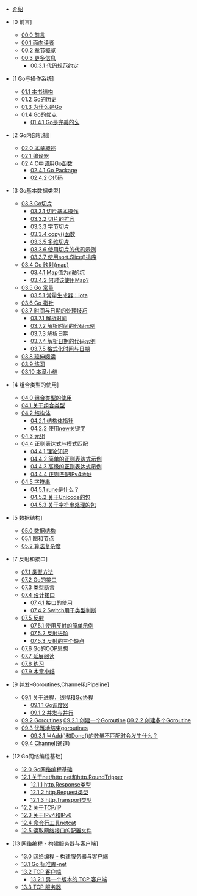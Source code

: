 * [介绍](README.md)

* [0 前言]
  * [00.0 前言](eBook/chapter0/00.0.md)
  * [00.1 面向读者](eBook/chapter0/00.1.md)
  * [00.2 章节概览](eBook/chapter0/00.2.md)
  * [00.3 更多信息](eBook/chapter0/00.3.md)
    * [00.3.1 代码规范约定](eBook/chapter0/00.3.1.md)

* [1 Go与操作系统]
  * [01.1 本书结构](eBook/chapter1/01.1.md)
  * [01.2 Go的历史](eBook/chapter1/01.2.md)
  * [01.3 为什么是Go](eBook/chapter1/01.3.md)
  * [01.4 Go的优点](eBook/chapter1/01.4.md)
    * [01.4.1 Go是完美的么](eBook/chapter1/01.4.1.md)

* [2 Go内部机制]
  * [02.0 本章概述](eBook/chapter2/02.0.md)
  * [02.1 编译器](eBook/chapter2/02.1.md)
  * [02.4 C中调用Go函数](eBook/chapter2/02.4.md)
    * [02.4.1 Go Package](eBook/chapter2/02.4.1.md)
    * [02.4.2 C代码](eBook/chapter2/02.4.2.md)

* [3 Go基本数据类型]
  * [03.3 Go切片](eBook/chapter3/03.3.md)
    * [03.3.1 切片基本操作](eBook/chapter3/03.3.1.md)
    * [03.3.2 切片的扩容](eBook/chapter3/03.3.2.md)
    * [03.3.3 字节切片](eBook/chapter3/03.3.3.md)
    * [03.3.4 copy()函数](eBook/chapter3/03.3.4.md)
    * [03.3.5 多维切片](eBook/chapter3/03.3.5.md)
    * [03.3.6 使用切片的代码示例](eBook/chapter3/03.3.6.md)
    * [03.3.7 使用sort.Slice()排序](eBook/chapter3/03.3.7.md)
  * [03.4 Go 映射(map)](eBook/chapter3/03.4.md)
    * [03.4.1 Map值为nil的坑](eBook/chapter3/03.4.1.md)
    * [03.4.2 何时该使用Map?](eBook/chapter3/03.4.2.md)
  * [03.5 Go 常量](eBook/chapter3/03.5.md)
    * [03.5.1 常量生成器：iota](eBook/chapter3/03.5.1.md)
  * [03.6 Go 指针](eBook/chapter3/03.6.md)
  * [03.7 时间与日期的处理技巧](eBook/chapter3/03.7.md)
    * [03.7.1 解析时间](eBook/chapter3/03.7.1.md)
    * [03.7.2 解析时间的代码示例](eBook/chapter3/03.7.2.md)
    * [03.7.3 解析日期](eBook/chapter3/03.7.3.md)
    * [03.7.4 解析日期的代码示例](eBook/chapter3/03.7.4.md)
    * [03.7.5 格式化时间与日期](eBook/chapter3/03.7.5.md)
  * [03.8 延伸阅读](eBook/chapter3/03.8.md)
  * [03.9 练习](eBook/chapter3/03.9.md)
  * [03.10 本章小结](eBook/chapter3/03.10.md)

* [4 组合类型的使用]
  * [04.0 组合类型的使用](eBook/chapter4/04.0.md)
  * [04.1 关于组合类型](eBook/chapter4/04.1.md)
  * [04.2 结构体](eBook/chapter4/04.2.md)
    * [04.2.1 结构体指针](eBook/chapter4/04.2.1.md)
    * [04.2.2 使用new关键字](eBook/chapter4/04.2.2.md)
  * [04.3 元组](eBook/chapter4/04.3.md)
  * [04.4 正则表达式与模式匹配](eBook/chapter4/04.4.md)
    * [04.4.1 理论知识](eBook/chapter4/04.4.1.md)
    * [04.4.2 简单的正则表达式示例](eBook/chapter4/04.4.2.md)
    * [04.4.3 高级的正则表达式示例](eBook/chapter4/04.4.3.md)
    * [04.4.4 正则匹配IPv4地址](eBook/chapter4/04.4.4.md)
  * [04.5 字符串](eBook/chapter4/04.5.md)
    * [04.5.1 rune是什么？](eBook/chapter4/04.5.1.md)
    * [04.5.2 关于Unicode的包](eBook/chapter4/04.5.2.md)
    * [04.5.3 关于字符串处理的包](eBook/chapter4/04.5.3.md)

* [5 数据结构]
  * [05.0 数据结构](eBook/chapter5/05.0.md)
  * [05.1 图和节点](eBook/chapter5/05.1.md)
  * [05.2 算法复杂度](eBook/chapter5/05.2.md)

* [7 反射和接口]
  * [07.1 类型方法](eBook/chapter7/07.1.md)
  * [07.2 Go的接口](eBook/chapter7/07.2.md)
  * [07.3 类型断言](eBook/chapter7/07.3.md)
  * [07.4 设计接口](eBook/chapter7/07.4.md)
    * [07.4.1 接口的使用](eBook/chapter7/07.4.1.md)
    * [07.4.2 Switch用于类型判断](eBook/chapter7/07.4.2.md)
  * [07.5 反射](eBook/chapter7/07.5.md)
    * [07.5.1 使用反射的简单示例](eBook/chapter7/07.5.1.md)
    * [07.5.2 反射进阶](eBook/chapter7/07.5.2.md)
    * [07.5.3 反射的三个缺点](eBook/chapter7/07.5.3.md)
  * [07.6 Go的OOP思想](eBook/chapter7/07.6.md)
  * [07.7 延展阅读](eBook/chapter7/07.7.md)
  * [07.8 练习](eBook/chapter7/07.8.md)
  * [07.9 本章小结](eBook/chapter7/07.9.md)

* [9 并发-Goroutines,Channel和Pipeline]
  * [09.1 关于进程，线程和Go协程](eBook/chapter9/09.1.md)
    * [09.1.1 Go调度器](eBook/chapter9/09.1.1.md)
    * [09.1.2 并发与并行](eBook/chapter9/09.1.2.md)
  * [09.2 Goroutines](eBook/chapter9/09.2.md)
    [09.2.1 创建一个Goroutine](eBook/chapter9/09.2.1.md)
    [09.2.2 创建多个Goroutine](eBook/chapter9/09.2.2md)
  * [09.3 优雅地结束goroutines](eBook/chapter9/09.3.md)
    * [09.3.1 当Add()和Done()的数量不匹配时会发生什么？](eBook/chapter9/09.3.1.md)
  * [09.4 Channel(通道)](eBook/chapter9/09.4.md)

* [12 Go网络编程基础]
  * [12.0 Go网络编程基础](eBook/chapter12/12.0.md)
  * [12.1 关于net/http,net和http.RoundTripper](eBook/chapter12/12.1.md)
    * [12.1.1 http.Response类型](eBook/chapter12/12.1.1.md)
    * [12.1.2 http.Request类型](eBook/chapter12/12.1.2.md)
    * [12.1.3 http.Transport类型](eBook/chapter12/12.1.3.md)
  * [12.2 关于TCP/IP](eBook/chapter12/12.2.md)
  * [12.3 关于IPv4和IPv6](eBook/chapter12/12.3.md)
  * [12.4 命令行工具netcat](eBook/chapter12/12.4.md)
  * [12.5 读取网络接口的配置文件](eBook/chapter12/12.5.md)

* [13 网络编程 - 构建服务器与客户端]
  * [13.0 网络编程 - 构建服务器与客户端](eBook/chapter13/13.0.md)
  * [13.1 Go 标准库-net](eBook/chapter13/13.1.md)
  * [13.2 TCP 客户端](eBook/chapter13/13.2.md)
    * [13.2.1 另一个版本的 TCP 客户端](eBook/chapter13/13.2.1.md)
  * [13.3 TCP 服务器](eBook/chapter13/13.3.md)
